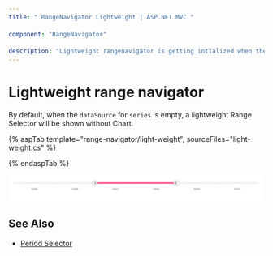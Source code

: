 ```yaml
---
title: " RangeNavigator Lightweight | ASP.NET MVC "

component: "RangeNavigator"

description: "Lightweight rangenavigator is getting intialized when the datasource for series property is empty."
---
```


# Lightweight range navigator

By default, when the `dataSource` for `series` is empty, a lightweight Range Selector will be shown without Chart.

{% aspTab template="range-navigator/light-weight", sourceFiles="light-weight.cs" %}

{% endaspTab %}

![Lightweight Range Selector](images/light-weight.png)

## See Also

* [Period Selector](./period-selector/)